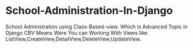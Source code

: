 # School-Administration-In-Django

School Adminstration using  Class-Based-view. Which is Advanced Topic in Django
CBV Means Were You can Working With Views like ListView,CreateView,DetailView,DeleteView,UpdateView.





